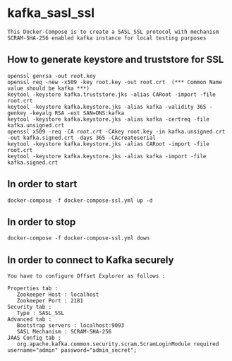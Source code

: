# kafka_sasl_ssl

    This Docker-Compose is to create a SASL_SSL protocol with mechanism SCRAM-SHA-256 enabled kafka instance for local testing purposes


## How to generate keystore and truststore for SSL

    openssl genrsa -out root.key
    openssl req -new -x509 -key root.key -out root.crt  (*** Common Name value should be kafka ***)
    keytool -keystore kafka.truststore.jks -alias CARoot -import -file root.crt
    keytool -keystore kafka.keystore.jks -alias kafka -validity 365 -genkey -keyalg RSA -ext SAN=DNS:kafka
    keytool -keystore kafka.keystore.jks -alias kafka -certreq -file kafka.unsigned.crt
    openssl x509 -req -CA root.crt -CAkey root.key -in kafka.unsigned.crt -out kafka.signed.crt -days 365 -CAcreateserial
    keytool -keystore kafka.keystore.jks -alias CARoot -import -file root.crt
    keytool -keystore kafka.keystore.jks -alias kafka -import -file kafka.signed.crt


## In order to start 
    
    docker-compose -f docker-compose-ssl.yml up -d
    

## In order to stop    
    
    docker-compose -f docker-compose-ssl.yml down

## In order to connect to Kafka securely

    You have to configure Offset Explorer as follows : 

    Properties tab :   
       Zookeeper Host : localhost
       Zookeeper Port : 2181
    Security tab :
       Type : SASL_SSL
    Advanced tab :
       Bootstrap servers : localhost:9093
       SASL Mechanism : SCRAM-SHA-256
    JAAS Config tab :
       org.apache.kafka.common.security.scram.ScramLoginModule required  username="admin" password="admin_secret";

